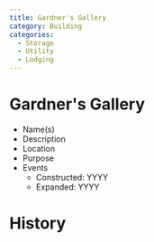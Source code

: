 ```yaml
---
title: Gardner's Gallery
category: Building
categories:
  - Storage
  - Utility
  - Lodging
---
```

# Gardner's Gallery

- Name(s)
- Description
- Location
- Purpose
- Events
    - Constructed: YYYY
    - Expanded: YYYY

# History